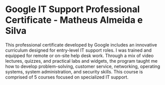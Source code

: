 # Google IT Support Professional Certificate - Matheus Almeida e Silva
 This professional certificate developed by Google includes an innovative curriculum designed for entry-level IT support roles. I was trained and equipped for remote or on-site help desk work. Through a mix of video lectures, quizzes, and practical labs and widgets, the program taught me how to develop problem-solving, customer service, networking, operating systems, system administration, and security skills. This course is comprised of 5 courses focused on specialized IT support.
